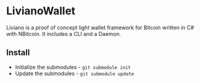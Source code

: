 # LivianoWallet
Liviano is a proof of concept light wallet framework for Bitcoin written in C# with NBitcoin. It includes a CLI and a Daemon.

## Install

- Initialize the submodules - `git submodule init`
- Update the submodules - `git submodule update`